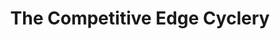 ---
title: "The Competitive Edge Cyclery"
url: /rancho-cucamonga/the-competitive-edge-cyclery/
shop: Fahrrad
---